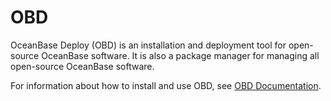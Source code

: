 OBD 
========================



OceanBase Deploy (OBD) is an installation and deployment tool for open-source OceanBase software. It is also a package manager for managing all open-source OceanBase software. 

For information about how to install and use OBD, see [OBD Documentation](https://github.com/oceanbase/obdeploy/blob/master/README-CN.md).
